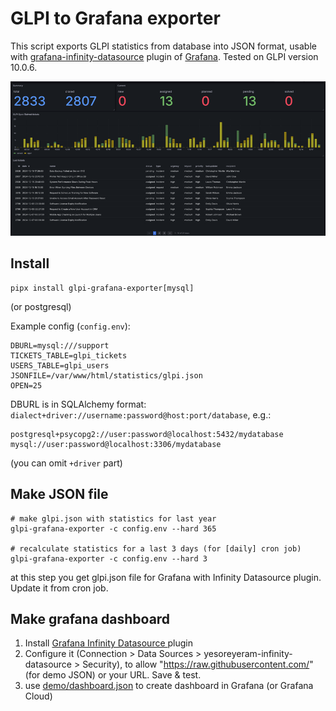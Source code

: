 # GLPI to Grafana exporter

This script exports GLPI statistics from database into JSON format, usable with [grafana-infinity-datasource](https://github.com/grafana/grafana-infinity-datasource) plugin of [Grafana](https://grafana.com/). Tested on GLPI version 10.0.6.

![image](https://raw.githubusercontent.com/yaroslaff/glpi-grafana-exporter/refs/heads/master/demo/glpi-grafana-dashboard-small.png)

## Install
~~~
pipx install glpi-grafana-exporter[mysql]
~~~
(or postgresql)

Example config (`config.env`):
~~~
DBURL=mysql:///support
TICKETS_TABLE=glpi_tickets
USERS_TABLE=glpi_users
JSONFILE=/var/www/html/statistics/glpi.json
OPEN=25
~~~

DBURL is in SQLAlchemy format: `dialect+driver://username:password@host:port/database`, e.g.:
~~~
postgresql+psycopg2://user:password@localhost:5432/mydatabase
mysql://user:password@localhost:3306/mydatabase
~~~
(you can omit `+driver` part)


## Make JSON file 
~~~
# make glpi.json with statistics for last year
glpi-grafana-exporter -c config.env --hard 365

# recalculate statistics for a last 3 days (for [daily] cron job)
glpi-grafana-exporter -c config.env --hard 3
~~~
at this step you get glpi.json file for Grafana with Infinity Datasource plugin. Update it from cron job.

## Make grafana dashboard
1. Install [Grafana Infinity Datasource
](https://grafana.com/grafana/plugins/yesoreyeram-infinity-datasource/) plugin
2. Configure it (Connection > Data Sources > yesoreyeram-infinity-datasource > Security), to allow "https://raw.githubusercontent.com/" (for demo JSON) or your URL. Save & test.
3. use [demo/dashboard.json](https://raw.githubusercontent.com/yaroslaff/glpi-grafana-exporter/refs/heads/master/demo/dashboard.json) to create dashboard in Grafana (or Grafana Cloud)
